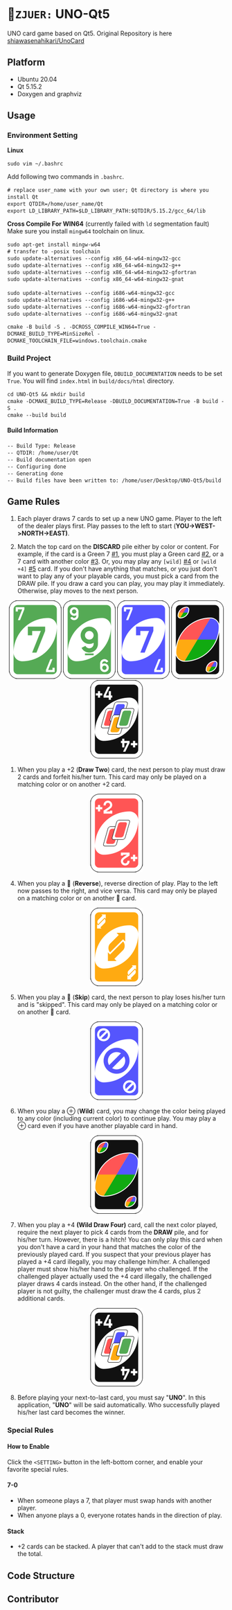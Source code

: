 #  :rocket:`ZJUER:` UNO-Qt5
UNO card game based on Qt5. Original Repository is here [shiawasenahikari/UnoCard](https://github.com/shiawasenahikari/UnoCard)

## Platform
- Ubuntu 20.04
- Qt 5.15.2
- Doxygen and graphviz


## Usage

### Environment Setting

**Linux**
```shell
sudo vim ~/.bashrc
```
Add following two commands in `.bashrc`.
```shell
# replace user_name with your own user; Qt directory is where you install Qt
export QTDIR=/home/user_name/Qt
export LD_LIBRARY_PATH=$LD_LIBRARY_PATH:$QTDIR/5.15.2/gcc_64/lib
```

**Cross Compile For WIN64** (currently failed with `ld` segmentation fault)
Make sure you install `mingw64` toolchain on linux.
```shell
sudo apt-get install mingw-w64
# transfer to -posix toolchain
sudo update-alternatives --config x86_64-w64-mingw32-gcc
sudo update-alternatives --config x86_64-w64-mingw32-g++
sudo update-alternatives --config x86_64-w64-mingw32-gfortran
sudo update-alternatives --config x86_64-w64-mingw32-gnat

sudo update-alternatives --config i686-w64-mingw32-gcc
sudo update-alternatives --config i686-w64-mingw32-g++
sudo update-alternatives --config i686-w64-mingw32-gfortran
sudo update-alternatives --config i686-w64-mingw32-gnat
```

```shell
cmake -B build -S . -DCROSS_COMPILE_WIN64=True -DCMAKE_BUILD_TYPE=MinSizeRel -DCMAKE_TOOLCHAIN_FILE=windows.toolchain.cmake
```

### Build Project
If you want to generate Doxygen file, `DBUILD_DOCUMENTATION` needs to be set `True`. You will find `index.html` in `build/docs/html` directory.
```shell
cd UNO-Qt5 && mkdir build
cmake -DCMAKE_BUILD_TYPE=Release -DBUILD_DOCUMENTATION=True -B build -S .
cmake --build build
```

#### Build Information
```shell
-- Build Type: Release
-- QTDIR: /home/user/Qt
-- Build documentation open
-- Configuring done
-- Generating done
-- Build files have been written to: /home/user/Desktop/UNO-Qt5/build
```

## Game Rules

1. Each player draws 7 cards to set up a new UNO game. Player to the left of the dealer plays first. Play passes to the left to start (**YOU->WEST->NORTH->EAST)**.

2. Match the top card on the **DISCARD** pile either by color or content. For example, if the card is a Green 7 [#1](UNORes/front_g7.png), you must play a Green card [#2](UNORes/front_g9.png), or a 7 card with another color [#3](UNORes/front_b7.png). Or, you may play any `[wild]` [#4](UNORes/front_kw.png) or `[wild +4]` [#5](UNORes/front_kw+.png) card. If you don't have anything that matches, or you just don't want to play any of your playable cards, you must pick a card from the DRAW pile. If you draw a card you can play, you may play it immediately. Otherwise, play moves to the next person.

<p align="center">
<img src="https://github.com/HangX-Ma/UNO-Qt5/raw/main/UNORes/front_g7.png" />
<img src="https://github.com/HangX-Ma/UNO-Qt5/raw/main/UNORes/front_g9.png" />
<img src="https://github.com/HangX-Ma/UNO-Qt5/raw/main/UNORes/front_b7.png" />
<img src="https://github.com/HangX-Ma/UNO-Qt5/raw/main/UNORes/front_kw.png" />
<img src="https://github.com/HangX-Ma/UNO-Qt5/raw/main/UNORes/front_kw+.png" />
</p>

1. When you play a +2 (**Draw Two**) card, the next person to play must draw 2 cards and forfeit his/her turn. This card may only be played on a matching color or on another +2 card.

<p align="center">
<img src="https://github.com/HangX-Ma/UNO-Qt5/raw/main/UNORes/front_r+.png" />
</p>

4. When you play a 🔄 (**Reverse**), reverse direction of play. Play to the left now passes to the right, and vice versa. This card may only be played on a matching color or on another 🔄 card.

<p align="center">
<img src="https://github.com/HangX-Ma/UNO-Qt5/raw/main/UNORes/front_yS.png" />
</p>

5. When you play a 🚫 (**Skip**) card, the next person to play loses his/her turn and is "skipped". This card may only be played on a matching color or on another 🚫 card.

<p align="center">
<img src="https://github.com/HangX-Ma/UNO-Qt5/raw/main/UNORes/front_bF.png" />
</p>

6. When you play a ⊕ (**Wild**) card, you may change the color being played to any color (including current color) to continue play. You may play a ⊕ card even if you have another playable card in hand.

<p align="center">
<img src="https://github.com/HangX-Ma/UNO-Qt5/raw/main/UNORes/front_kw.png" />
</p>

7. When you play a +4 **(Wild Draw Four)** card, call the next color played, require the next player to pick 4 cards from the **DRAW** pile, and for his/her turn. However, there is a hitch! You can only play this card when you don't have a card in your hand that matches the color of the previously played card. If you suspect that your previous player has played a +4 card illegally, you may challenge him/her. A challenged player must show his/her hand to the player who challenged. If the challenged player actually used the +4 card illegally, the challenged player draws 4 cards instead. On the other hand, if the challenged player is not guilty, the challenger must draw the 4 cards, plus 2 additional cards.

<p align="center">
<img src="https://github.com/HangX-Ma/UNO-Qt5/raw/main/UNORes/front_kw+.png" />
</p>

8. Before playing your next-to-last card, you must say "**UNO**". In this application, "**UNO**" will be said automatically. Who successfully played his/her last card becomes the winner.

### Special Rules

#### How to Enable
Click the `<SETTING>` button in the left-bottom corner, and enable your favorite special rules.

#### 7-0

- When someone plays a 7, that player must swap hands with another player.
- When anyone plays a 0, everyone rotates hands in the direction of play.

#### Stack
- +2 cards can be stacked. A player that can't add to the stack must draw the total.

## Code Structure

## Contributor
